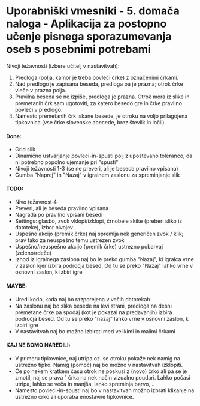 # Uporabniški vmesniki - 5. domača naloga - Aplikacija za postopno učenje pisnega sporazumevanja oseb s posebnimi potrebami

Nivoji težavnosti (izbere učitelj v nastavitvah):
1. Predloga (polja, kamor je treba povleči črke) z označenimi črkami.
2. Nad predlogo je zapisana beseda, predloga pa je prazna; otrok črke vleče v prazna
polja.
3. Pravilna beseda se ne izpiše, predloga je prazna. Otrok mora iz slike in premetanih
črk sam ugotoviti, za katero besedo gre in črke pravilno povleči v predlogo.
4. Namesto premetanih črk iskane besede, je otroku na voljo prilagojena tipkovnica (vse
črke slovenske abecede, brez številk in ločil).

#### Done:
- Grid slik
- Dinamično ustvarjanje povleci-in-spusti polj z upoštevano toleranco, da ni potrebno popolno ujemanje pri "spusti"
- Nivoji težavnosti 1-3 (se ne preveri, ali je beseda pravilno vpisana)
- Gumba "Naprej" in "Nazaj" v igralnem zaslonu za spreminjanje slik 

#### TODO: 
- Nivo težavnost 4
- Preveri, ali je beseda pravilno vpisana
- Nagrada po pravilno vpisani besedi
- Settings: glasbo, zvok vklopi/izklopi, črnobele skike (preberi sliko iz datoteke), izbor nivojev
- Uspešno akcijo (premik črke) naj spremlja nek generičen zvok / klik; prav tako za neuspešno temu ustrezen zvok
- Uspešno/neuspešno akcijo (premik črke) ustrezno pobarvaj (zeleno/rdeče)
- Izhod iz igralnega zaslona naj bo le preko gumba "Nazaj", ki igralca vrne v zaslon kjer izbira področja besed. Od tu se preko "Nazaj" lahko vrne v osnovni zaslon, k izbiri igre

#### MAYBE:
- Uredi kodo, koda naj bo razporejena v večih datotekah
- Na zaslonu naj bo slika besede na levi strani, predloga na desni premetane črke pa spodaj (kot je pokazal na predavanjih)
izbira področja besed. Od tu se preko "nazaj" lahko vrne v osnovni zaslon, k izbiri igre
- V nastavitvah naj bo možno izbirati med velikimi in malimi črkami

#### KAJ NE BOMO NAREDILI:
- V primeru tipkovnice, naj utripa oz. se otroku pokaže nek namig na ustrezno tipko. Namig (pomoč) naj bo možno v nastavitvah izklopiti.
- Če po nekem kratkem času otrok ne poskusi z (novo) črko ali pa se je zmotil, naj se prava ˇ
črka na nek način vizualno poudari. Lahko počasi utripa, lahko se veča in manjša, lahko
spreminja barvo, ..
- Namesto povleci-in-spusti naj bo v nastavitvah možno izbrati klikanje na ustrezno črko
ali uporaba enostavne tipkovnice.
